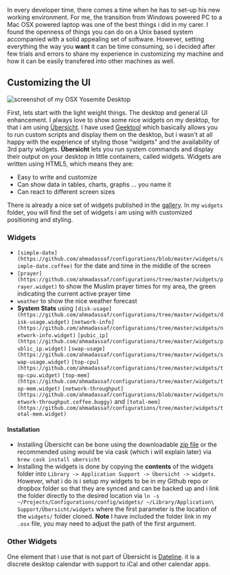 
In every developer time, there comes a time when he has to set-up his new working environment. For me, the transition from Windows powered PC to a Mac OSX powered laptop was one of the best things i did in my carer. I found the openness of things you can do on a Unix based system accompanied with a solid appealing set of software. 
However, setting everything the way you **want** it can be time consuming, so i decided after few trials and errors to share my experience in customizing my machine and how it can be easily transfered into other machines as well.

## Customizing the UI

![screenshot of my OSX Yosemite Desktop](https://github.com/ahmadassaf/configurations/blob/master/screenshots/mac_osx_desktop.png)

First, lets start with the light weight things. The desktop and general UI enhancement. I always love to show some nice widgets on my desktop, for that i am using [Übersicht](http://tracesof.net/uebersicht/). I have used [Geektool](http://projects.tynsoe.org/en/geektool/) which basically allows you to run custom scripts and display them on the desktop, but i wasn't at all happy with the experience of styling those "widgets" and the availability of 3rd party widgets. 
**Übersicht** lets you run system commands and display their output on your desktop in little containers, called widgets. Widgets are written using HTML5, which means they are:

- Easy to write and customize
- Can show data in tables, charts, graphs ... you name it
- Can react to different screen sizes

There is already a nice set of widgets published in the [gallery](http://tracesof.net/uebersicht-widgets/). In my `widgets` folder, you will find the set of widgets i am using with customized positioning and styling.

### Widgets

- `[simple-date](https://github.com/ahmadassaf/configurations/blob/master/widgets/simple-date.coffee)` for the date and time in the middle of the screen
- `[prayer](https://github.com/ahmadassaf/configurations/tree/master/widgets/prayer.widget)` to show the Muslim prayer times for my area, the green indicating the current active prayer time
- `weather` to show the nice weather forecast 
- **System Stats** using `[disk-usage](https://github.com/ahmadassaf/configurations/tree/master/widgets/disk-usage.widget)` `[network-info](https://github.com/ahmadassaf/configurations/tree/master/widgets/network-info.widget)` `[pubic_ip](https://github.com/ahmadassaf/configurations/tree/master/widgets/public_ip.widget)` `[swap-usage](https://github.com/ahmadassaf/configurations/tree/master/widgets/swap-usage.widget)` `[top-cpu](https://github.com/ahmadassaf/configurations/tree/master/widgets/top-cpu.widget)` `[top-mem](https://github.com/ahmadassaf/configurations/tree/master/widgets/top-mem.widget)` `[network-throughput](https://github.com/ahmadassaf/configurations/blob/master/widgets/network-throughput.coffee.buggy)` and `[total-mem](https://github.com/ahmadassaf/configurations/tree/master/widgets/total-mem.widget)`

#### Installation

- Installing Übersicht can be bone using the downloadable [zip file](http://tracesof.net/uebersicht/releases/Uebersicht-0.3.13.app.zip) or the recommended using would be via cask (which i will explain later) via `brew cask install ubersicht`
- Installing the widgets is done by copying the **contents** of the widgets folder into `Library -> Application Support -> Übersicht -> widgets`. However, what i do is i setup my widgets to be in my Github repo or dropbox folder so that they are synced and can be backed up and i link the folder directly to the desired location via `ln -s ~/Projects/Configurations/config/widgets/ ~/Library/Application\ Support/Übersicht/widgets` where the first parameter is the location of the `widgets/` folder cloned.
**Note** I have included the folder link in my `.osx` file, you may need to adjust the path of the first argument.

### Other Widgets

One element that i use that is not part of Übersicht is [Dateline](https://itunes.apple.com/us/app/dateline/id406119724?mt=12). it is a discrete desktop calendar with support to iCal and other calendar apps. 




